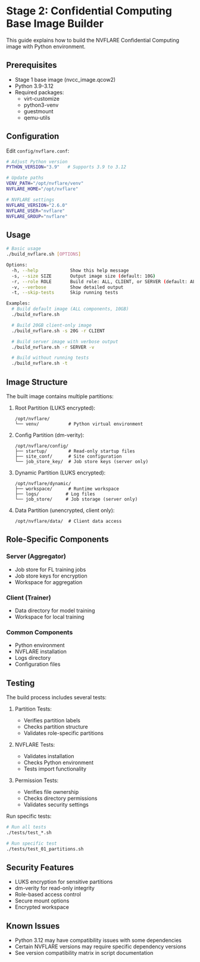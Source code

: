 # Stage 2: Confidential Computing Base Image Builder

This guide explains how to build the NVFLARE Confidential Computing image with Python environment.

## Prerequisites

- Stage 1 base image (nvcc_image.qcow2)
- Python 3.9-3.12
- Required packages:
  - virt-customize
  - python3-venv
  - guestmount
  - qemu-utils

## Configuration

Edit `config/nvflare.conf`:
```bash
# Adjust Python version
PYTHON_VERSION="3.9"   # Supports 3.9 to 3.12

# Update paths
VENV_PATH="/opt/nvflare/venv"
NVFLARE_HOME="/opt/nvflare"

# NVFLARE settings
NVFLARE_VERSION="2.6.0"
NVFLARE_USER="nvflare"
NVFLARE_GROUP="nvflare"
```

## Usage

```bash
# Basic usage
./build_nvflare.sh [OPTIONS]

Options:
  -h, --help            Show this help message
  -s, --size SIZE       Output image size (default: 10G)
  -r, --role ROLE       Build role: ALL, CLIENT, or SERVER (default: ALL)
  -v, --verbose         Show detailed output
  -t, --skip-tests      Skip running tests

Examples:
  # Build default image (ALL components, 10GB)
  ./build_nvflare.sh

  # Build 20GB client-only image
  ./build_nvflare.sh -s 20G -r CLIENT

  # Build server image with verbose output
  ./build_nvflare.sh -r SERVER -v

  # Build without running tests
  ./build_nvflare.sh -t
```

## Image Structure

The built image contains multiple partitions:

1. Root Partition (LUKS encrypted):
   ```
   /opt/nvflare/
   └── venv/           # Python virtual environment
   ```

2. Config Partition (dm-verity):
   ```
   /opt/nvflare/config/
   ├── startup/        # Read-only startup files
   ├── site_conf/      # Site configuration
   └── job_store_key/  # Job store keys (server only)
   ```

3. Dynamic Partition (LUKS encrypted):
   ```
   /opt/nvflare/dynamic/
   ├── workspace/      # Runtime workspace
   ├── logs/          # Log files
   └── job_store/     # Job storage (server only)
   ```

4. Data Partition (unencrypted, client only):
   ```
   /opt/nvflare/data/  # Client data access
   ```

## Role-Specific Components

### Server (Aggregator)
- Job store for FL training jobs
- Job store keys for encryption
- Workspace for aggregation

### Client (Trainer)
- Data directory for model training
- Workspace for local training

### Common Components
- Python environment
- NVFLARE installation
- Logs directory
- Configuration files

## Testing

The build process includes several tests:

1. Partition Tests:
   - Verifies partition labels
   - Checks partition structure
   - Validates role-specific partitions

2. NVFLARE Tests:
   - Validates installation
   - Checks Python environment
   - Tests import functionality

3. Permission Tests:
   - Verifies file ownership
   - Checks directory permissions
   - Validates security settings

Run specific tests:
```bash
# Run all tests
./tests/test_*.sh

# Run specific test
./tests/test_01_partitions.sh
```

## Security Features

- LUKS encryption for sensitive partitions
- dm-verity for read-only integrity
- Role-based access control
- Secure mount options
- Encrypted workspace

## Known Issues

- Python 3.12 may have compatibility issues with some dependencies
- Certain NVFLARE versions may require specific dependency versions
- See version compatibility matrix in script documentation 
